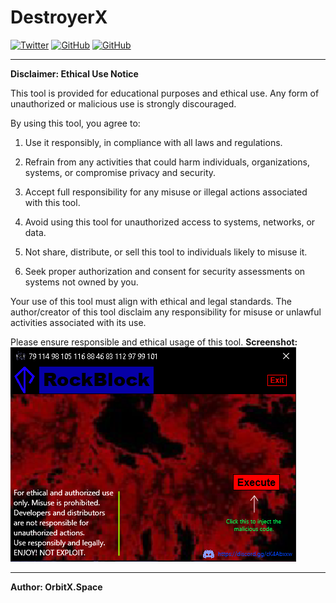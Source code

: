 # DestroyerX
<a href='https://twitter.com/OrbitX_Space?t=jEPMn_Dx5wny0qKDew298Q&s=08' target="_blank"><img alt='Twitter' src='https://img.shields.io/badge/OrbitX.Space-100000?style=flat&logo=Twitter&logoColor=white&labelColor=08a4f6&color=2f3136'/></a>
<a href='' target="_blank"><img alt='GitHub' src='https://img.shields.io/badge/GitHub-Passing-100000?style=flat&logo=GitHub&logoColor=white&labelColor=2b3838&color=2aae48'/></a>
<a href='' target="_blank"><img alt='GitHub' src='https://img.shields.io/badge/License-GNU-100000?style=flat&logo=GitHub&logoColor=white&labelColor=2b3838&color=c7ba00'/></a>

***

<Description>

**Disclaimer: Ethical Use Notice**

This tool is provided for educational purposes and ethical use. Any form of unauthorized or malicious use is strongly discouraged.

By using this tool, you agree to:

1. Use it responsibly, in compliance with all laws and regulations.

2. Refrain from any activities that could harm individuals, organizations, systems, or compromise privacy and security.

3. Accept full responsibility for any misuse or illegal actions associated with this tool.

4. Avoid using this tool for unauthorized access to systems, networks, or data.

5. Not share, distribute, or sell this tool to individuals likely to misuse it.

6. Seek proper authorization and consent for security assessments on systems not owned by you.

Your use of this tool must align with ethical and legal standards. The author/creator of this tool disclaim any responsibility for misuse or unlawful activities associated with its use.

Please ensure responsible and ethical usage of this tool.
**Screenshot:**
![GUI](images/img1.png)
***

**Author: OrbitX.Space**
